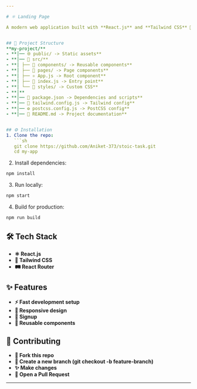 ```yaml
---

# ⚛️ Landing Page

A modern web application built with **React.js** and **Tailwind CSS** 🚀  


## 📂 Project Structure
**my-project/**
- **│── 🌐 public/ -> Static assets**
- **│── 📁 src/**
- **│ ├── 🧩 components/ -> Reusable components**
- **│ ├── 📄 pages/ -> Page components**
- **│ ├── ⚛️ App.js -> Root component**
- **│ ├── 🚀 index.js -> Entry point**
- **│ └── 🎨 styles/ -> Custom CSS**
- **│**
- **│── 📑 package.json -> Dependencies and scripts**
- **│── 🎨 tailwind.config.js -> Tailwind config**
- **│── ⚙️ postcss.config.js -> PostCSS config**
- **│── 📘 README.md -> Project documentation**


## ⚙️ Installation
1. Clone the repo:
   ```sh
   git clone https://github.com/Aniket-373/stoic-task.git
   cd my-app
   ```
2. Install dependencies:
  ```sh
  npm install
  ```
3. Run locally:
  ```sh
  npm start
  ```
4. Build for production:
  ```sh
  npm run build
  ```

## 🛠️ Tech Stack
- **⚛️ React.js**
- **🎨 Tailwind CSS**
- **🛤️ React Router**

## ✨ Features
- **⚡ Fast development setup**
- **📱 Responsive design**
- **🔑 Signup**
- **🧩 Reusable components**


## 🤝 Contributing
- **🍴 Fork this repo**
- **🌿 Create a new branch (git checkout -b feature-branch)**
- **✨ Make changes**
- **🚀 Open a Pull Request**

---
```


